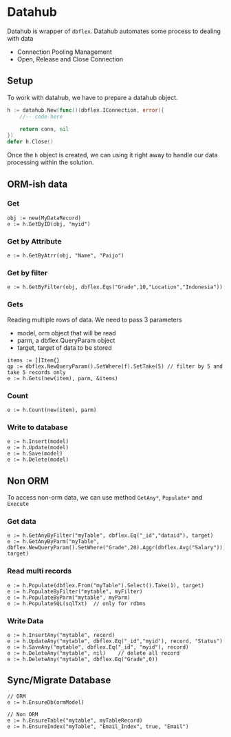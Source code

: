 # Datahub
Datahub is wrapper of `dbflex`. Datahub automates some process to dealing with data

- Connection Pooling Management
- Open, Release and Close Connection

## Setup 
To work with datahub, we have to prepare a datahub object.
```go
h := datahub.New(func()(dbflex.IConnection, error){
    //-- code here

    return conn, nil
})
defer h.Close()
```

Once the `h` object is created, we can using it right away to handle our data processing within the solution.

## ORM-ish data
### Get
```
obj := new(MyDataRecord)
e := h.GetByID(obj, "myid")
```

### Get by Attribute
```
e := h.GetByAtrr(obj, "Name", "Paijo")
```

### Get by filter
```
e := h.GetByFilter(obj, dbflex.Eqs("Grade",10,"Location","Indonesia"))
```

### Gets
Reading multiple rows of data. We need to pass 3 parameters

- model, orm object that will be read
- parm, a dbflex QueryParam object
- target, target of data to be stored

```
items := []Item{}
qp := dbflex.NewQueryParam().SetWhere(f).SetTake(5) // filter by 5 and take 5 records only
e := h.Gets(new(item), parm, &items)
```

### Count
```
e := h.Count(new(item), parm)
```

### Write to database
```
e := h.Insert(model)
e := h.Update(model)
e := h.Save(model)
e := h.Delete(model)
```

## Non ORM
To access non-orm data, we can use method `GetAny*`, `Populate*` and `Execute`

### Get data
```
e := h.GetAnyByFilter("myTable", dbflex.Eq("_id","dataid"), target)
e := h.GetAnyByParm("myTable", dbflex.NewQueryParam().SetWhere("Grade",20).Aggr(dbflex.Avg("Salary")), target)
```

### Read multi records
```
e := h.Populate(dbflex.From("myTable").Select().Take(1), target)
e := h.PopulateByFilter("mytable", myFilter)
e := h.PopulateByParm("mytable", myParm)
e := h.PopulateSQL(sqlTxt)  // only for rdbms
```

### Write Data
```
e := h.InsertAny("mytable", record)
e := h.UpdateAny("mytable", dbflex.Eq("_id","myid"), record, "Status")
e := h.SaveAny("mytable", dbflex.Eq("_id", "myid"), record)
e := h.DeleteAny("mytable", nil)    // delete all record
e := h.DeleteAny("mytable", dbflex.Eq("Grade",0))
```

## Sync/Migrate Database
```
// ORM
e := h.EnsureDb(ormModel)

// Non ORM
e := h.EnsureTable("mytable", myTableRecord)
e := h.EnsureIndex("myTable", "Email_Index", true, "Email")
```
